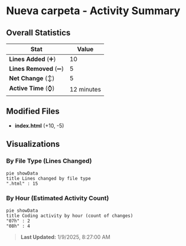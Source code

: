 # Nueva carpeta - Activity Summary 

## Overall Statistics

| Stat                   | Value                                                             |
| ---------------------- | ----------------------------------------------------------------- |
| **Lines Added** (➕)   | 10                                          |
| **Lines Removed** (➖) | 5                                        |
| **Net Change** (↕)    | 5                |
| **Active Time** (⌚)   | 12 minutes |


## Modified Files
- **index.html** (+10, -5)

## Visualizations

### By File Type (Lines Changed)

```mermaid
pie showData
title Lines changed by file type
".html" : 15
```

### By Hour (Estimated Activity Count)

```mermaid
pie showData
title Coding activity by hour (count of changes)
"07h" : 2
"08h" : 4
```


> **Last Updated:** 1/9/2025, 8:27:00 AM